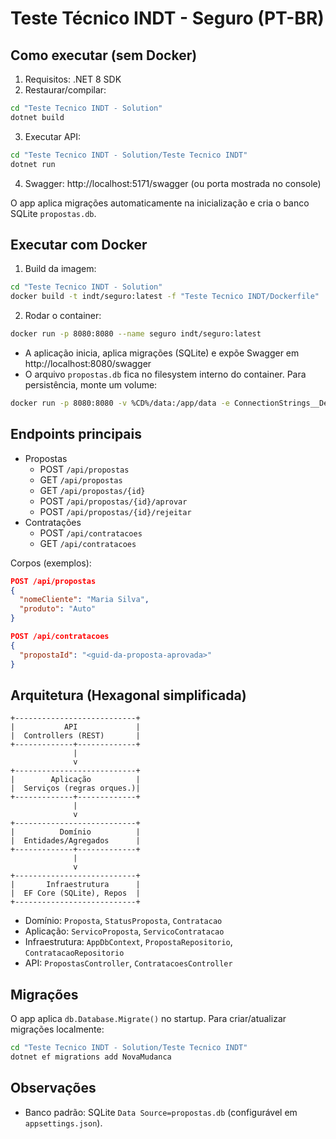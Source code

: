 # Teste Técnico INDT - Seguro (PT-BR)

## Como executar (sem Docker)

1. Requisitos: .NET 8 SDK
2. Restaurar/compilar:
```bash
cd "Teste Tecnico INDT - Solution"
dotnet build
```
3. Executar API:
```bash
cd "Teste Tecnico INDT - Solution/Teste Tecnico INDT"
dotnet run
```
4. Swagger: http://localhost:5171/swagger (ou porta mostrada no console)

O app aplica migrações automaticamente na inicialização e cria o banco SQLite `propostas.db`.

## Executar com Docker

1. Build da imagem:
```bash
cd "Teste Tecnico INDT - Solution"
docker build -t indt/seguro:latest -f "Teste Tecnico INDT/Dockerfile" .
```
2. Rodar o container:
```bash
docker run -p 8080:8080 --name seguro indt/seguro:latest
```
- A aplicação inicia, aplica migrações (SQLite) e expõe Swagger em http://localhost:8080/swagger
- O arquivo `propostas.db` fica no filesystem interno do container. Para persistência, monte um volume:
```bash
docker run -p 8080:8080 -v %CD%/data:/app/data -e ConnectionStrings__Default="Data Source=/app/data/propostas.db" indt/seguro:latest
```

## Endpoints principais

- Propostas
  - POST `/api/propostas`
  - GET `/api/propostas`
  - GET `/api/propostas/{id}`
  - POST `/api/propostas/{id}/aprovar`
  - POST `/api/propostas/{id}/rejeitar`
- Contratações
  - POST `/api/contratacoes`
  - GET `/api/contratacoes`

Corpos (exemplos):
```json
POST /api/propostas
{
  "nomeCliente": "Maria Silva",
  "produto": "Auto"
}
```
```json
POST /api/contratacoes
{
  "propostaId": "<guid-da-proposta-aprovada>"
}
```

## Arquitetura (Hexagonal simplificada)

```
+---------------------------+
|           API             |
|  Controllers (REST)       |
+-------------+-------------+
              |
              v
+---------------------------+
|        Aplicação          |
|  Serviços (regras orques.)|
+-------------+-------------+
              |
              v
+---------------------------+
|          Domínio          |
|  Entidades/Agregados      |
+-------------+-------------+
              |
              v
+---------------------------+
|       Infraestrutura      |
|  EF Core (SQLite), Repos  |
+---------------------------+
```

- Domínio: `Proposta`, `StatusProposta`, `Contratacao`
- Aplicação: `ServicoProposta`, `ServicoContratacao`
- Infraestrutura: `AppDbContext`, `PropostaRepositorio`, `ContratacaoRepositorio`
- API: `PropostasController`, `ContratacoesController`

## Migrações

O app aplica `db.Database.Migrate()` no startup. Para criar/atualizar migrações localmente:
```bash
cd "Teste Tecnico INDT - Solution/Teste Tecnico INDT"
dotnet ef migrations add NovaMudanca
```

## Observações
- Banco padrão: SQLite `Data Source=propostas.db` (configurável em `appsettings.json`).
